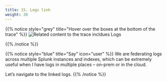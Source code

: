 ```yaml
---
title: 15. Logs link
weight: 30
---
```


{{% notice style="grey" title="Hover over the boxes at the bottom of the trace" %}}
![Related content to the trace incldues Logs](../img/rel-logs.png?width=50vw)

{{% /notice %}}

{{% notice style="blue" title="Say" icon="user" %}}
We are federating logs across multiple Splunk instances and indexes, which can be extremely useful when I have logs in multiple places – on-prem or in the cloud.

Let’s navigate to the linked logs.
{{% /notice %}}

